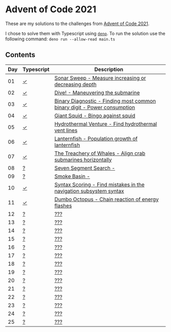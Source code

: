 # Advent of Code 2021

These are my solutions to the challenges from [Advent of Code 2021](https://adventofcode.com/).

I chose to solve them with Typescript using [`deno`](https://deno.land/). To run the solution use the following command: `deno run --allow-read main.ts`

## Contents

| Day | Typescript                                                                         | Description                                                                                                     |
| --- | ---------------------------------------------------------------------------------- | --------------------------------------------------------------------------------------------------------------- |
| 01  | [✓](https://github.com/incredible-elk/advent-of-code/blob/main/2021/day01/main.ts) | [Sonar Sweep - Measure increasing or decreasing depth](https://adventofcode.com/2021/day/1)                     |
| 02  | [✓](https://github.com/incredible-elk/advent-of-code/blob/main/2021/day02/main.ts) | [Dive! - Maneuvering the submarine](https://adventofcode.com/2021/day/2)                                        |
| 03  | [✓](https://github.com/incredible-elk/advent-of-code/blob/main/2021/day03/main.ts) | [Binary Diagnostic - Finding most common binary digit - Power consumption](https://adventofcode.com/2021/day/3) |
| 04  | [✓](https://github.com/incredible-elk/advent-of-code/blob/main/2021/day04/main.ts) | [Giant Squid - Bingo against squid](https://adventofcode.com/2021/day/4)                                        |
| 05  | [✓](https://github.com/incredible-elk/advent-of-code/blob/main/2021/day05/main.ts) | [Hydrothermal Venture - Find hydrothermal vent lines](https://adventofcode.com/2021/day/5)                      |
| 06  | [✓](https://github.com/incredible-elk/advent-of-code/blob/main/2021/day06/main.ts) | [Lanternfish - Population growth of lanternfish](https://adventofcode.com/2021/day/6)                           |
| 07  | [✓](https://github.com/incredible-elk/advent-of-code/blob/main/2021/day07/main.ts) | [The Treachery of Whales - Align crab submarines horizontally](https://adventofcode.com/2021/day/7)             |
| 08  | [?](https://github.com/incredible-elk/advent-of-code/blob/main/2021/day08/main.ts) | [Seven Segment Search - ](https://adventofcode.com/2021/day/8)                                                  |
| 09  | [?](https://github.com/incredible-elk/advent-of-code/blob/main/2021/day09/main.ts) | [Smoke Basin - ](https://adventofcode.com/2021/day/9)                                                           |
| 10  | [✓](https://github.com/incredible-elk/advent-of-code/blob/main/2021/day10/main.ts) | [Syntax Scoring - Find mistakes in the navigation subsystem syntax](https://adventofcode.com/2021/day/10)       |
| 11  | [✓](https://github.com/incredible-elk/advent-of-code/blob/main/2021/day11/main.ts) | [Dumbo Octopus - Chain reaction of energy flashes](https://adventofcode.com/2021/day/11)                        |
| 12  | [?](https://github.com/incredible-elk/advent-of-code/blob/main/2021/day12/main.ts) | [???](https://adventofcode.com/2021/day/12)                                                                     |
| 13  | [?](https://github.com/incredible-elk/advent-of-code/blob/main/2021/day13/main.ts) | [???](https://adventofcode.com/2021/day/13)                                                                     |
| 14  | [?](https://github.com/incredible-elk/advent-of-code/blob/main/2021/day14/main.ts) | [???](https://adventofcode.com/2021/day/14)                                                                     |
| 15  | [?](https://github.com/incredible-elk/advent-of-code/blob/main/2021/day15/main.ts) | [???](https://adventofcode.com/2021/day/15)                                                                     |
| 16  | [?](https://github.com/incredible-elk/advent-of-code/blob/main/2021/day16/main.ts) | [???](https://adventofcode.com/2021/day/16)                                                                     |
| 17  | [?](https://github.com/incredible-elk/advent-of-code/blob/main/2021/day17/main.ts) | [???](https://adventofcode.com/2021/day/17)                                                                     |
| 18  | [?](https://github.com/incredible-elk/advent-of-code/blob/main/2021/day18/main.ts) | [???](https://adventofcode.com/2021/day/18)                                                                     |
| 19  | [?](https://github.com/incredible-elk/advent-of-code/blob/main/2021/day19/main.ts) | [???](https://adventofcode.com/2021/day/19)                                                                     |
| 20  | [?](https://github.com/incredible-elk/advent-of-code/blob/main/2021/day20/main.ts) | [???](https://adventofcode.com/2021/day/20)                                                                     |
| 21  | [?](https://github.com/incredible-elk/advent-of-code/blob/main/2021/day21/main.ts) | [???](https://adventofcode.com/2021/day/21)                                                                     |
| 22  | [?](https://github.com/incredible-elk/advent-of-code/blob/main/2021/day22/main.ts) | [???](https://adventofcode.com/2021/day/22)                                                                     |
| 23  | [?](https://github.com/incredible-elk/advent-of-code/blob/main/2021/day23/main.ts) | [???](https://adventofcode.com/2021/day/23)                                                                     |
| 24  | [?](https://github.com/incredible-elk/advent-of-code/blob/main/2021/day24/main.ts) | [???](https://adventofcode.com/2021/day/24)                                                                     |
| 25  | [?](https://github.com/incredible-elk/advent-of-code/blob/main/2021/day25/main.ts) | [???](https://adventofcode.com/2021/day/25)                                                                     |
